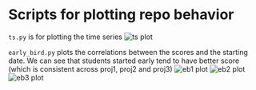 # Scripts for plotting repo behavior

`ts.py` is for plotting the time series
![ts plot](https://github.com/ucsd-cse120-fa16/stats120/blob/master/images/ts.png)

`early_bird.py` plots the correlations between the scores and the starting date.
We can see that students started early tend to have better score
(which is consistent across proj1, proj2 and proj3)
![eb1 plot](https://github.com/ucsd-cse120-fa16/stats120/blob/master/images/proj1.png)
![eb2 plot](https://github.com/ucsd-cse120-fa16/stats120/blob/master/images/proj2.png)
![eb3 plot](https://github.com/ucsd-cse120-fa16/stats120/blob/master/images/proj3.png)
